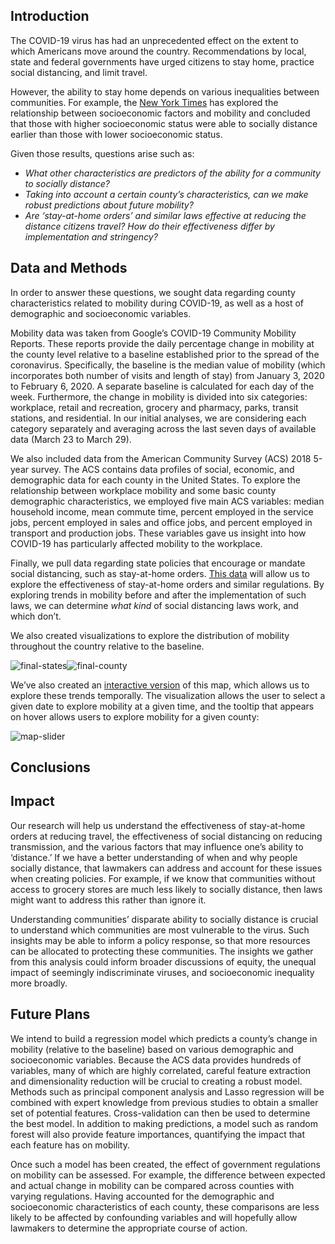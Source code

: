 ## Introduction

The COVID-19 virus has had an unprecedented effect on the extent to which Americans move around the country. Recommendations by local, state and federal governments have urged citizens to stay home, practice social distancing, and limit travel.

However, the ability to stay home depends on various inequalities between communities. For example, the [New York Times](https://www.nytimes.com/2020/04/05/opinion/coronavirus-social-distancing.html) has explored the relationship between socioeconomic factors and mobility and concluded that those with higher socioeconomic status were able to socially distance earlier than those with lower socioeconomic status.

Given those results, questions arise such as:

- *What other characteristics are predictors of the ability for a community to socially distance?* 
- *Taking into account a certain county’s characteristics, can we make robust predictions about future mobility?*
- *Are ‘stay-at-home orders’ and similar laws effective at reducing the distance citizens travel? How do their effectiveness differ by implementation and stringency?*

## Data and Methods

In order to answer these questions, we sought data regarding county characteristics related to mobility during COVID-19, as well as a host of demographic and socioeconomic variables.

  Mobility data was taken from Google’s COVID-19 Community Mobility Reports. These reports provide the daily percentage change in mobility at the county level relative to a baseline established prior to the spread of the coronavirus. Specifically, the baseline is the median value of mobility (which incorporates both number of visits and length of stay) from January 3, 2020 to February 6, 2020. A separate baseline is calculated for each day of the week. Furthermore, the change in mobility is divided into six categories: workplace, retail and recreation, grocery and pharmacy, parks, transit stations, and residential. In our initial analyses, we are considering each category separately and averaging across the last seven days of available data (March 23 to March 29).

We also included data from the American Community Survey (ACS) 2018 5-year survey. The ACS contains data profiles of social, economic, and demographic data for each county in the United States. To explore the relationship between workplace mobility and some basic county demographic characteristics, we employed five main ACS variables: median household income, mean commute time, percent employed in the service jobs, percent employed in sales and office jobs, and percent employed in transport and production jobs. These variables gave us insight into how COVID-19 has particularly affected mobility to the workplace.

Finally, we pull data regarding state policies that encourage or mandate social distancing, such as stay-at-home orders. [This data](https://docs.google.com/spreadsheets/d/1zu9qEWI8PsOI_i8nI_S29HDGHlIp2lfVMsGxpQ5tvAQ/edit) will allow us to explore the effectiveness of stay-at-home orders and similar regulations. By exploring trends in mobility before and after the implementation of such laws, we can determine *what kind* of social distancing laws work, and which don’t.

We also created visualizations to explore the distribution of mobility throughout the country relative to the baseline.

![final-states](./README-files/final-states.jpg)![final-county](./README-files/final-county.jpg)

We’ve also created an [interactive version](https://connorrothschild.github.io/covid-mobility/viz/) of this map, which allows us to explore these trends temporally. The visualization allows the user to select a given date to explore mobility at a given time, and the tooltip that appears on hover allows users to explore mobility for a given county:

![map-slider](/Users/connorrothschild/Desktop/Projects/Other/covid-mobility/README-files/map-slider.gif)



## Conclusions





## Impact

Our research will help us understand the effectiveness of stay-at-home orders at reducing travel, the effectiveness of social distancing on reducing transmission, and the various factors that may influence one’s ability to ‘distance.’ If we have a better understanding of when and why people socially distance, that lawmakers can address and account for these issues when creating policies. For example, if we know that communities without access to grocery stores are much less likely to socially distance, then laws might want to address this rather than ignore it.

Understanding communities’ disparate ability to socially distance is crucial to understand which communities are most vulnerable to the virus. Such insights may be able to inform a policy response, so that more resources can be allocated to protecting these communities. The insights we gather from this analysis could inform broader discussions of equity, the unequal impact of seemingly indiscriminate viruses, and socioeconomic inequality more broadly. 

## Future Plans

We intend to build a regression model which predicts a county’s change in mobility (relative to the baseline) based on various demographic and socioeconomic variables. Because the ACS data provides hundreds of variables, many of which are highly correlated, careful feature extraction and dimensionality reduction will be crucial to creating a robust model. Methods such as principal component analysis and Lasso regression will be combined with expert knowledge from previous studies to obtain a smaller set of potential features. Cross-validation can then be used to determine the best model. In addition to making predictions, a model such as random forest will also provide feature importances, quantifying the impact that each feature has on mobility. 

Once such a model has been created, the effect of government regulations on mobility can be assessed. For example, the difference between expected and actual change in mobility can be compared across counties with varying regulations. Having accounted for the demographic and socioeconomic characteristics of each county, these comparisons are less likely to be affected by confounding variables and will hopefully allow lawmakers to determine the appropriate course of action. 